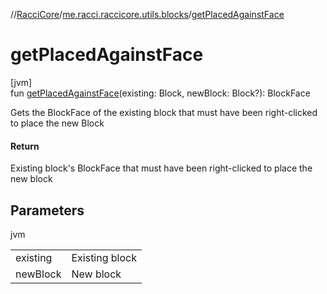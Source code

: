 //[RacciCore](../../index.md)/[me.racci.raccicore.utils.blocks](index.md)/[getPlacedAgainstFace](get-placed-against-face.md)

# getPlacedAgainstFace

[jvm]\
fun [getPlacedAgainstFace](get-placed-against-face.md)(existing: Block, newBlock: Block?): BlockFace

Gets the BlockFace of the existing block that must have been right-clicked to place the new Block

#### Return

Existing block's BlockFace that must have been right-clicked to place the new block

## Parameters

jvm

| | |
|---|---|
| existing | Existing block |
| newBlock | New block |

